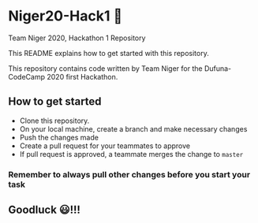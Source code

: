 # Niger20-Hack1 🚩
Team Niger 2020, Hackathon 1 Repository

This README explains how to get started with this repository.

This repository contains code written by Team Niger for the Dufuna-CodeCamp 2020 first Hackathon.

## How to get started

- Clone this repository.
- On your local machine, create a branch and make necessary changes
- Push the changes made
- Create a pull request for your teammates to approve
- If pull request is approved, a teammate merges the change to `master`


### Remember to always pull other changes before you start your task

## Goodluck 😃!!!
